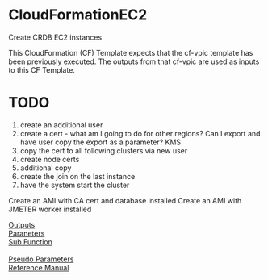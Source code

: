 # CloudFormationEC2
Create CRDB EC2 instances

This CloudFormation (CF) Template expects that the cf-vpic template has been previously executed.  The outputs from that cf-vpic are used as inputs to this CF Template.

# TODO
1.  create an additional user
2.  create a cert - what am I going to do for other regions?  Can I export and have user copy the export as a parameter?  KMS
3.  copy the cert to all following clusters via new user
4.  create node certs
5.  additional copy
6.  create the join on the last instance
7.  have the system start the cluster

Create an AMI with CA cert and database installed
Create an AMI with JMETER worker installed

[Outputs](https://docs.aws.amazon.com/AWSCloudFormation/latest/UserGuide/outputs-section-structure.html)<br>
[Paraneters](https://docs.aws.amazon.com/AWSCloudFormation/latest/UserGuide/parameters-section-structure.html)<br>
[Sub Function](https://docs.aws.amazon.com/AWSCloudFormation/latest/UserGuide/intrinsic-function-reference-sub.html)<br>  
[Pseudo Parameters](https://docs.aws.amazon.com/AWSCloudFormation/latest/UserGuide/pseudo-parameter-reference.html)<br>
[Reference Manual](https://docs.aws.amazon.com/AWSCloudFormation/latest/UserGuide/aws-template-resource-type-ref.html)<br>
